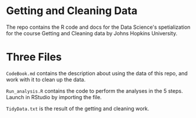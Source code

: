 # Getting and Cleaning Data

The repo contains the R code and docs for the Data Science's spetialization for the course Getting and Cleaning data by Johns Hopkins University.

# Three Files

`CodeBook.md` contains the description about using the data of this repo, and work with it to clean up the data.

`Run_analysis.R` contains the code to perform the analyses in the 5 steps. Launch in RStudio by importing the file.

`TidyData.txt` is the result of the getting and cleaning work.
